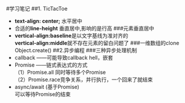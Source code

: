 #学习笔记
##1. TicTacToe
- **text-align: center;** 水平居中
- 合适的**line-height** 垂直居中,影响的是行高
###元素垂直居中
- **vertical-align:baseline**是以文字基线为准对齐的<br />**vertical-align:middle**就不存在元素的留白问题了
###一维数组的clone
Object.create()
##2.异步编程
###三种异步处理机制
- callback  ——可能导致callback hell，嵌套
- Promise  ——链式表达式的方式<br />
（1）Promise.all 同时等待多个Promise<br />
（2）Promise.race竞争关系，并行执行，一个回来了就结束
- async/await (基于Promise)<br/>
可以等待Promise的结束


